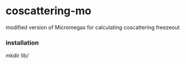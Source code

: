 # coscattering-mo
modified version of Micromegas for calculating coscattering freezeout

### installation
mkdir lib/
